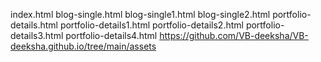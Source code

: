 index.html
blog-single.html
blog-single1.html
blog-single2.html
portfolio-details.html
portfolio-details1.html
portfolio-details2.html
portfolio-details3.html
portfolio-details4.html
https://github.com/VB-deeksha/VB-deeksha.github.io/tree/main/assets
